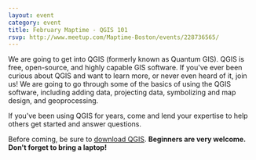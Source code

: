 ```yaml
---
layout: event
category: event
title: February Maptime - QGIS 101
rsvp: http://www.meetup.com/Maptime-Boston/events/228736565/
---
```


We are going to get into QGIS (formerly known as Quantum GIS). QGIS is free, open-source, and highly capable GIS software. If you've ever been curious about QGIS and want to learn more, or never even heard of it, join us! We are going to go through some of the basics of using the QGIS software, including adding data, projecting data, symbolizing and map design, and geoprocessing.

If you've been using QGIS for years, come and lend your expertise to help others get started and answer questions.

Before coming, be sure to [download QGIS](https://www.qgis.org/en/site/forusers/download.html). **Beginners are very welcome. Don't forget to bring a laptop!**